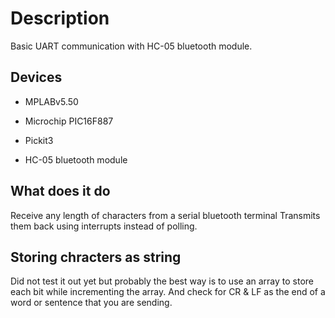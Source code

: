# Description
Basic UART communication with HC-05 bluetooth module.

## Devices
- MPLABv5.50

- Microchip PIC16F887

- Pickit3

- HC-05 bluetooth module

## What does it do
Receive any length of characters from a serial bluetooth terminal 
Transmits them back using interrupts instead of polling.

## Storing chracters as string
Did not test it out yet but probably the best way is to
use an array to store each bit while incrementing the array.
And check for CR & LF as the end of a word or sentence that
you are sending.
